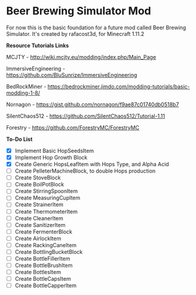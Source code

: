 # Beer Brewing Simulator Mod
For now this is the basic foundation for a future mod called Beer Brewing Simulator.
It's created by rafacost3d, for Minecraft 1.11.2

**Resource Tutorials Links**

MCJTY - http://wiki.mcjty.eu/modding/index.php/Main_Page

ImmersiveEngineering - https://github.com/BluSunrize/ImmersiveEngineering

BedRockMiner - https://bedrockminer.jimdo.com/modding-tutorials/basic-modding-1-8/

Nornagon - https://gist.github.com/nornagon/f9ae87c01740db0518b7

SilentChaos512 - https://github.com/SilentChaos512/Tutorial-1.11

Forestry - https://github.com/ForestryMC/ForestryMC

**To-Do List**
- [x] Implement Basic HopSeedsItem
- [x] Implement Hop Growth Block
- [x] Create Generic HopsLeafItem with Hops Type, and Alpha Acid
- [ ] Create PelleterMachineBlock, to double Hops production
- [ ] Create StoveBlock
- [ ] Create BoilPotBlock
- [ ] Create StirringSpoonItem
- [ ] Create MeasuringCupItem
- [ ] Create StrainerItem
- [ ] Create ThermometerItem
- [ ] Create CleanerItem
- [ ] Create SanitizerItem
- [ ] Create FermenterBlock
- [ ] Create AirlockItem
- [ ] Create RackingCaneItem
- [ ] Create BottlingBucketBlock
- [ ] Create BottleFillerItem
- [ ] Create BottleBrushItem
- [ ] Create BottlesItem
- [ ] Create BottleCapsItem
- [ ] Create BottleCapperItem
